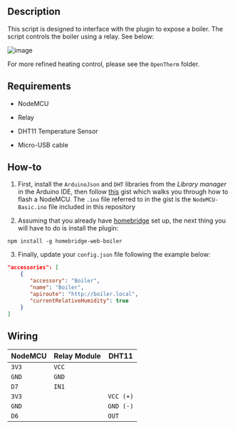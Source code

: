 ## Description

This script is designed to interface with the plugin to expose a boiler. The script controls the boiler using a relay. See below:

![image](https://www.sunnyheat-crea-systems.com/images/about_sunnyheat/hysterese_reg_en.png)

For more refined heating control, please see the `OpenTherm` folder.

## Requirements

* NodeMCU

* Relay

* DHT11 Temperature Sensor

* Micro-USB cable

## How-to

1. First, install the `ArduinoJson` and `DHT` libraries from the _Library manager_ in the Arduino IDE, then follow [this](https://gist.github.com/phenotypic/8d9d3b886936ccea9c21f495755640dd) gist which walks you through how to flash a NodeMCU. The `.ino` file referred to in the gist is the `NodeMCU-Basic.ino` file included in this repository

2. Assuming that you already have [homebridge](https://github.com/homebridge/homebridge#installation) set up, the next thing you will have to do is install the plugin:
```
npm install -g homebridge-web-boiler
```

3. Finally, update your `config.json` file following the example below:

```json
"accessories": [
    {
       "accessory": "Boiler",
       "name": "Boiler",
       "apiroute": "http://boiler.local",
       "currentRelativeHumidity": true
    }
]
```

## Wiring

| NodeMCU | Relay Module | DHT11  |
| --- | --- | --- |
| `3V3` | `VCC` | |
| `GND` | `GND` | |
| `D7` | `IN1` | |
| `3V3` | | `VCC (+)` |
| `GND` | | `GND (-)` |
| `D6` | | `OUT` |
